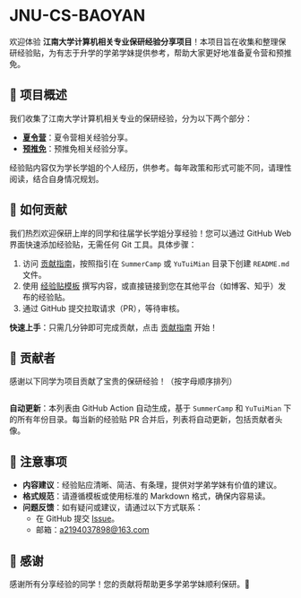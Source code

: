 # JNU-CS-BAOYAN

欢迎体验 **江南大学计算机相关专业保研经验分享项目**！本项目旨在收集和整理保研经验贴，为有志于升学的学弟学妹提供参考，帮助大家更好地准备夏令营和预推免。

## 📖 项目概述

我们收集了江南大学计算机相关专业的保研经验，分为以下两个部分：
- **[夏令营](./SummerCamp/)**：夏令营相关经验分享。
- **[预推免](./YuTuiMian/)**：预推免相关经验分享。

经验贴内容仅为学长学姐的个人经历，供参考。每年政策和形式可能不同，请理性阅读，结合自身情况规划。

## 🤝 如何贡献

我们热烈欢迎保研上岸的同学和往届学长学姐分享经验！您可以通过 GitHub Web 界面快速添加经验贴，无需任何 Git 工具。具体步骤：
1. 访问 [贡献指南](./Contribution/README.md)，按照指引在 `SummerCamp` 或 `YuTuiMian` 目录下创建 `README.md` 文件。
2. 使用 [经验贴模板](./Contribution/Template.md) 撰写内容，或直接链接到您在其他平台（如博客、知乎）发布的经验贴。
3. 通过 GitHub 提交拉取请求（PR），等待审核。

**快速上手**：只需几分钟即可完成贡献，点击 [贡献指南](./Contribution/README.md) 开始！

## 🌟 贡献者

感谢以下同学为项目贡献了宝贵的保研经验！（按字母顺序排列）

<!-- ALL-CONTRIBUTORS-LIST:START -->
<div style="display: flex; flex-wrap: wrap;"></div>
<!-- ALL-CONTRIBUTORS-LIST:END -->

**自动更新**：本列表由 GitHub Action 自动生成，基于 `SummerCamp` 和 `YuTuiMian` 下的所有年份目录。每当新的经验贴 PR 合并后，列表将自动更新，包括贡献者头像。

## 📢 注意事项

- **内容建议**：经验贴应清晰、简洁、有条理，提供对学弟学妹有价值的建议。
- **格式规范**：请遵循模板或使用标准的 Markdown 格式，确保内容易读。
- **问题反馈**：如有疑问或建议，请通过以下方式联系：
  - 在 GitHub 提交 [Issue](https://github.com/kleinblue4/JNU-CS-BAOYAN/issues)。
  - 邮箱：a2194037898@163.com

## 🎉 感谢

感谢所有分享经验的同学！您的贡献将帮助更多学弟学妹顺利保研。🚀
